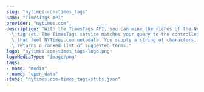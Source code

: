 ```yaml
---
slug: "nytimes-com-times_tags"
name: "TimesTags API"
provider: "nytimes.com"
description: "With the TimesTags API, you can mine the riches of the New York Times\
  \ tag set. The TimesTags service matches your query to the controlled vocabularies\
  \ that fuel NYTimes.com metadata. You supply a string of characters, and the service\
  \ returns a ranked list of suggested terms."
logo: "nytimes.com-times_tags-logo.png"
logoMediaType: "image/png"
tags:
- name: "media"
- name: "open_data"
stubs: "nytimes.com-times_tags-stubs.json"
---
```

